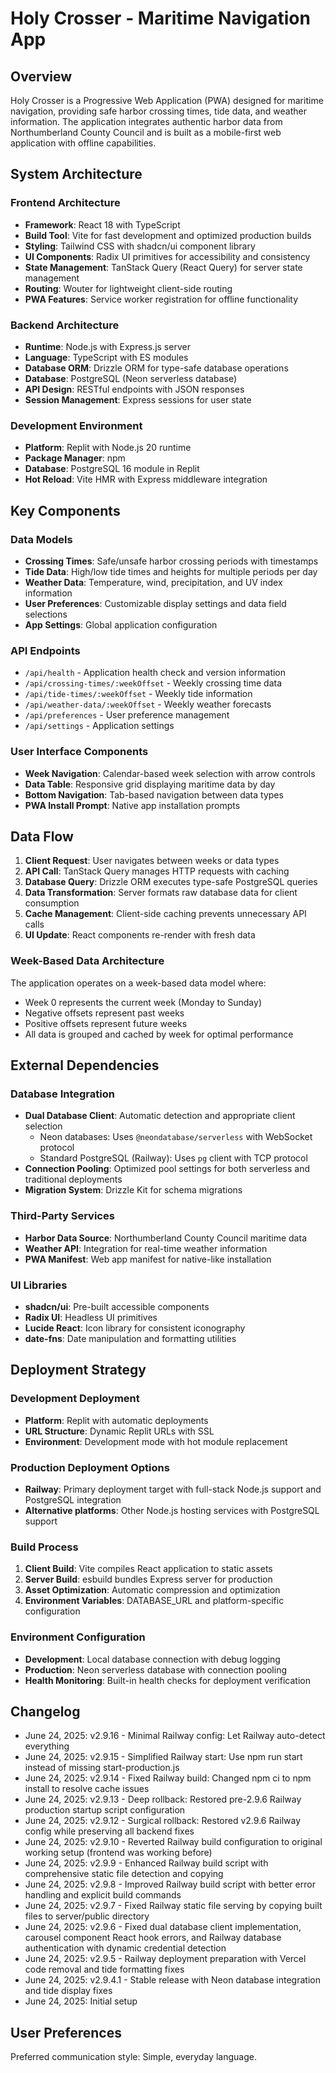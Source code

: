 # Holy Crosser - Maritime Navigation App

## Overview

Holy Crosser is a Progressive Web Application (PWA) designed for maritime navigation, providing safe harbor crossing times, tide data, and weather information. The application integrates authentic harbor data from Northumberland County Council and is built as a mobile-first web application with offline capabilities.

## System Architecture

### Frontend Architecture
- **Framework**: React 18 with TypeScript
- **Build Tool**: Vite for fast development and optimized production builds
- **Styling**: Tailwind CSS with shadcn/ui component library
- **UI Components**: Radix UI primitives for accessibility and consistency
- **State Management**: TanStack Query (React Query) for server state management
- **Routing**: Wouter for lightweight client-side routing
- **PWA Features**: Service worker registration for offline functionality

### Backend Architecture
- **Runtime**: Node.js with Express.js server
- **Language**: TypeScript with ES modules
- **Database ORM**: Drizzle ORM for type-safe database operations
- **Database**: PostgreSQL (Neon serverless database)
- **API Design**: RESTful endpoints with JSON responses
- **Session Management**: Express sessions for user state

### Development Environment
- **Platform**: Replit with Node.js 20 runtime
- **Package Manager**: npm
- **Database**: PostgreSQL 16 module in Replit
- **Hot Reload**: Vite HMR with Express middleware integration

## Key Components

### Data Models
- **Crossing Times**: Safe/unsafe harbor crossing periods with timestamps
- **Tide Data**: High/low tide times and heights for multiple periods per day
- **Weather Data**: Temperature, wind, precipitation, and UV index information
- **User Preferences**: Customizable display settings and data field selections
- **App Settings**: Global application configuration

### API Endpoints
- `/api/health` - Application health check and version information
- `/api/crossing-times/:weekOffset` - Weekly crossing time data
- `/api/tide-times/:weekOffset` - Weekly tide information
- `/api/weather-data/:weekOffset` - Weekly weather forecasts
- `/api/preferences` - User preference management
- `/api/settings` - Application settings

### User Interface Components
- **Week Navigation**: Calendar-based week selection with arrow controls
- **Data Table**: Responsive grid displaying maritime data by day
- **Bottom Navigation**: Tab-based navigation between data types
- **PWA Install Prompt**: Native app installation prompts

## Data Flow

1. **Client Request**: User navigates between weeks or data types
2. **API Call**: TanStack Query manages HTTP requests with caching
3. **Database Query**: Drizzle ORM executes type-safe PostgreSQL queries
4. **Data Transformation**: Server formats raw database data for client consumption
5. **Cache Management**: Client-side caching prevents unnecessary API calls
6. **UI Update**: React components re-render with fresh data

### Week-Based Data Architecture
The application operates on a week-based data model where:
- Week 0 represents the current week (Monday to Sunday)
- Negative offsets represent past weeks
- Positive offsets represent future weeks
- All data is grouped and cached by week for optimal performance

## External Dependencies

### Database Integration
- **Dual Database Client**: Automatic detection and appropriate client selection
  - Neon databases: Uses `@neondatabase/serverless` with WebSocket protocol
  - Standard PostgreSQL (Railway): Uses `pg` client with TCP protocol
- **Connection Pooling**: Optimized pool settings for both serverless and traditional deployments
- **Migration System**: Drizzle Kit for schema migrations

### Third-Party Services
- **Harbor Data Source**: Northumberland County Council maritime data
- **Weather API**: Integration for real-time weather information
- **PWA Manifest**: Web app manifest for native-like installation

### UI Libraries
- **shadcn/ui**: Pre-built accessible components
- **Radix UI**: Headless UI primitives
- **Lucide React**: Icon library for consistent iconography
- **date-fns**: Date manipulation and formatting utilities

## Deployment Strategy

### Development Deployment
- **Platform**: Replit with automatic deployments
- **URL Structure**: Dynamic Replit URLs with SSL
- **Environment**: Development mode with hot module replacement

### Production Deployment Options
- **Railway**: Primary deployment target with full-stack Node.js support and PostgreSQL integration
- **Alternative platforms**: Other Node.js hosting services with PostgreSQL support

### Build Process
1. **Client Build**: Vite compiles React application to static assets
2. **Server Build**: esbuild bundles Express server for production
3. **Asset Optimization**: Automatic compression and optimization
4. **Environment Variables**: DATABASE_URL and platform-specific configuration

### Environment Configuration
- **Development**: Local database connection with debug logging
- **Production**: Neon serverless database with connection pooling
- **Health Monitoring**: Built-in health checks for deployment verification

## Changelog
- June 24, 2025: v2.9.16 - Minimal Railway config: Let Railway auto-detect everything
- June 24, 2025: v2.9.15 - Simplified Railway start: Use npm run start instead of missing start-production.js
- June 24, 2025: v2.9.14 - Fixed Railway build: Changed npm ci to npm install to resolve cache issues
- June 24, 2025: v2.9.13 - Deep rollback: Restored pre-2.9.6 Railway production startup script configuration
- June 24, 2025: v2.9.12 - Surgical rollback: Restored v2.9.6 Railway config while preserving all backend fixes
- June 24, 2025: v2.9.10 - Reverted Railway build configuration to original working setup (frontend was working before)
- June 24, 2025: v2.9.9 - Enhanced Railway build script with comprehensive static file detection and copying
- June 24, 2025: v2.9.8 - Improved Railway build script with better error handling and explicit build commands
- June 24, 2025: v2.9.7 - Fixed Railway static file serving by copying built files to server/public directory
- June 24, 2025: v2.9.6 - Fixed dual database client implementation, carousel component React hook errors, and Railway database authentication with dynamic credential detection
- June 24, 2025: v2.9.5 - Railway deployment preparation with Vercel code removal and tide formatting fixes
- June 24, 2025: v2.9.4.1 - Stable release with Neon database integration and tide display fixes
- June 24, 2025: Initial setup

## User Preferences

Preferred communication style: Simple, everyday language.